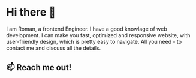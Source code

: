 # Hi there 👏

I am Roman, a frontend Engineer. I have a good knowlage of web development.
I can make you fast, optimized and responsive website, with user-friendly design, which is pretty easy to navigate.
All you need - to contact me and discuss all the details.

## 📫 Reach me out!
